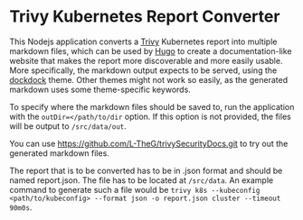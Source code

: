 # Trivy Kubernetes Report Converter

This Nodejs application converts a [Trivy](https://aquasecurity.github.io/trivy/v0.34/docs/) Kubernetes report into multiple markdown files, which can be used by [Hugo](https://gohugo.io/) to create a documentation-like website that makes the report more discoverable and more easily usable.
More specifically, the markdown output expects to be served, using the [dockdock](https://github.com/vjeantet/hugo-theme-docdock) theme. Other themes might not work so easily, as the generated markdown uses some theme-specific keywords.

To specify where the markdown files should be saved to, run the application with the ```outDir=</path/to/dir``` option. If this option is not provided, the files will be output to ```/src/data/out```.

You can use https://github.com/L-TheG/trivySecurityDocs.git to try out the generated markdown files.

The report that is to be converted has to be in .json format and should be named report.json. The file has to be located at ```/src/data```.
An example command to generate such a file would be ```trivy k8s --kubeconfig <path/to/kubeconfig> --format json -o report.json cluster --timeout 90m0s```.
